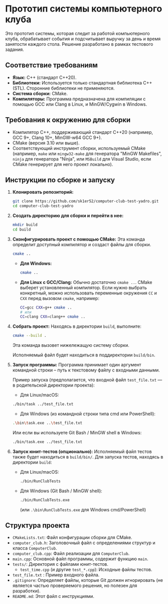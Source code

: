 # Прототип системы компьютерного клуба

Это прототип системы, которая следит за работой компьютерного клуба, обрабатывает события и подсчитывает выручку за день и время занятости каждого стола.
Решение разработано в рамках тестового задания.

## Соответствие требованиям

*   **Язык:** C++ (стандарт C++20).
*   **Библиотеки:** Используется только стандартная библиотека C++ (STL). Сторонние библиотеки не применяются.
*   **Система сборки:** CMake.
*   **Компиляторы:** Программа предназначена для компиляции с помощью GCC или Clang в Linux, и MinGW/Cygwin в Windows.

## Требования к окружению для сборки

*   Компилятор C++, поддерживающий стандарт C++20 (например, GCC 9+, Clang 10+, MinGW-w64 GCC 9+).
*   CMake (версия 3.10 или выше).
*   Соответствующий инструмент сборки, используемый CMake (например, `make` или `mingw32-make` для генератора "MinGW Makefiles", `ninja` для генератора "Ninja", или `MSBuild` для Visual Studio, если CMake генерирует для него проект локально).

## Инструкции по сборке и запуску

1.  **Клонировать репозиторий:**
    ```bash
    git clone https://github.com/sk1er52/computer-club-test-yadro.git
    cd computer-club-test-yadro
    ```

2.  **Создать директорию для сборки и перейти в нее:**
    ```bash
    mkdir build
    cd build
    ```

3.  **Сконфигурировать проект с помощью CMake:**
    Эта команда определит доступный компилятор и создаст файлы для сборки.
    ```bash
    cmake ..
    ```
    *   **Для Windows:**
        ```bash
        cmake ..
        ```
    *   **Для Linux с GCC/Clang:** Обычно достаточно `cmake ..`. CMake выберет установленный компилятор. Если нужно выбрать конкретный, можно использовать переменные окружения `CC` и `CXX` перед вызовом `cmake`, например:
        ```bash
        CC=gcc CXX=g++ cmake ..
        # или
        CC=clang CXX=clang++ cmake ..
        ```

4.  **Собрать проект:**
    Находясь в директории `build`, выполните:
    ```bash
    cmake --build .
    ```
    Эта команда вызовет нижележащую систему сборки.

    Исполняемый файл будет находиться в поддиректории `build/bin`.

5.  **Запуск программы:**
    Программа принимает один аргумент командной строки – путь к текстовому файлу с входными данными.

    Пример запуска (предполагается, что входной файл `test_file.txt` — в родительской директории проекта):
    *   Для Linux/macOS:
    ```bash
    ./bin/task ../test_file.txt
    ```
    *   Для Windows (из командной строки типа cmd или PowerShell):
    ```bash
    .\bin\task.exe ..\test_file.txt
    ```
    Или если вы используете Git Bash / MinGW shell в Windows:
    ```bash
    ./bin/task.exe ../test_file.txt
    ```

6.  **Запуск юнит-тестов (опционально):**
    Исполняемый файл тестов также будет находиться в `build/bin/`.
    Для запуска тестов, находясь в директории `build`:
    *   Для Linux/macOS:
        ```bash
        ./bin/RunClubTests 
        ```
    *   Для Windows (Git Bash / MinGW shell):
        ```bash
        ./bin/RunClubTests.exe 
        ```
        (или `.\bin\RunClubTests.exe` для Windows cmd/PowerShell)

## Структура проекта

*   `CMakeLists.txt`: Файл конфигурации сборки для CMake.
*   `computer_club.h`: Заголовочный файл с определениями структур и класса `ComputerClub`.
*   `computer_club.cpp`: Файл реализации для `ComputerClub`.
*   `main.cpp`: Основной файл программы, содержит функцию `main`.
*   `tests/`: Директория с файлами юнит-тестов.
    *   `test_time.cpp` (и другие `test_*.cpp`): Исходные файлы тестов.
*   `test_file.txt` : Пример входного файла.
*   `.gitignore`: Определяет файлы, которые Git должен игнорировать (не является частью проверяемого решения, но полезен для разработки).
*   `README.md`: Этот файл с инструкциями.
